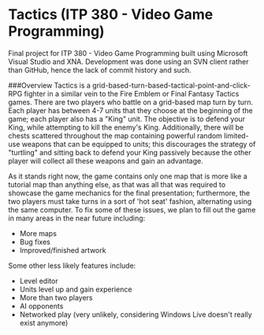 Tactics (ITP 380 - Video Game Programming)
==============

Final project for ITP 380 - Video Game Programming built using Microsoft Visual Studio and XNA. Development was done using an SVN client rather than GitHub, hence the lack of commit history and such.

###Overview
Tactics is a grid-based-turn-based-tactical-point-and-click-RPG fighter in a similar vein to the Fire Emblem or Final Fantasy Tactics games. There are two players who battle on a grid-based map turn by turn. Each player has between 4-7 units that they choose at the beginning of the game; each player also has a "King" unit. The objective is to defend your King, while attempting to kill the enemy's King. Additionally, there will be chests scattered throughout the map containing powerful random limited-use weapons that can be equipped to units; this discourages the strategy of "turtling" and sitting back to defend your King passively because the other player will collect all these weapons and gain an advantage.

As it stands right now, the game contains only one map that is more like a tutorial map than anything else, as that was all that was required to showcase the game mechanics for the final presentation; furthermore, the two players must take turns in a sort of 'hot seat' fashion, alternating using the same computer. To fix some of these issues, we plan to fill out the game in many areas in the near future including:
+ More maps
+ Bug fixes
+ Improved/finished artwork

Some other less likely features include:
+ Level editor
+ Units level up and gain experience
+ More than two players
+ AI opponents
+ Networked play (very unlikely, considering Windows Live doesn't really exist anymore)
